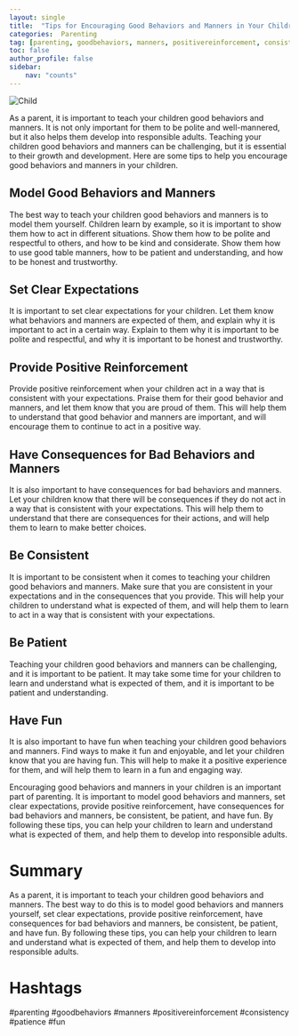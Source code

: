 ```yaml
---
layout: single
title:  "Tips for Encouraging Good Behaviors and Manners in Your Children"
categories:  Parenting
tag: [parenting, goodbehaviors, manners, positivereinforcement, consistency, patience, ]
toc: false
author_profile: false
sidebar:
    nav: "counts"
---
```

    
![Child](https://images.pexels.com/photos/104827/cat-pet-animal-domestic-104827.jpeg?auto=compress&cs=tinysrgb&dpr=2&h=650&w=940)

As a parent, it is important to teach your children good behaviors and manners. It is not only important for them to be polite and well-mannered, but it also helps them develop into responsible adults. Teaching your children good behaviors and manners can be challenging, but it is essential to their growth and development. Here are some tips to help you encourage good behaviors and manners in your children.

## Model Good Behaviors and Manners

The best way to teach your children good behaviors and manners is to model them yourself. Children learn by example, so it is important to show them how to act in different situations. Show them how to be polite and respectful to others, and how to be kind and considerate. Show them how to use good table manners, how to be patient and understanding, and how to be honest and trustworthy.

## Set Clear Expectations

It is important to set clear expectations for your children. Let them know what behaviors and manners are expected of them, and explain why it is important to act in a certain way. Explain to them why it is important to be polite and respectful, and why it is important to be honest and trustworthy.

## Provide Positive Reinforcement

Provide positive reinforcement when your children act in a way that is consistent with your expectations. Praise them for their good behavior and manners, and let them know that you are proud of them. This will help them to understand that good behavior and manners are important, and will encourage them to continue to act in a positive way.

## Have Consequences for Bad Behaviors and Manners

It is also important to have consequences for bad behaviors and manners. Let your children know that there will be consequences if they do not act in a way that is consistent with your expectations. This will help them to understand that there are consequences for their actions, and will help them to learn to make better choices.

## Be Consistent

It is important to be consistent when it comes to teaching your children good behaviors and manners. Make sure that you are consistent in your expectations and in the consequences that you provide. This will help your children to understand what is expected of them, and will help them to learn to act in a way that is consistent with your expectations.

## Be Patient

Teaching your children good behaviors and manners can be challenging, and it is important to be patient. It may take some time for your children to learn and understand what is expected of them, and it is important to be patient and understanding.

## Have Fun

It is also important to have fun when teaching your children good behaviors and manners. Find ways to make it fun and enjoyable, and let your children know that you are having fun. This will help to make it a positive experience for them, and will help them to learn in a fun and engaging way.

Encouraging good behaviors and manners in your children is an important part of parenting. It is important to model good behaviors and manners, set clear expectations, provide positive reinforcement, have consequences for bad behaviors and manners, be consistent, be patient, and have fun. By following these tips, you can help your children to learn and understand what is expected of them, and help them to develop into responsible adults.

# Summary

As a parent, it is important to teach your children good behaviors and manners. The best way to do this is to model good behaviors and manners yourself, set clear expectations, provide positive reinforcement, have consequences for bad behaviors and manners, be consistent, be patient, and have fun. By following these tips, you can help your children to learn and understand what is expected of them, and help them to develop into responsible adults.

# Hashtags

#parenting #goodbehaviors #manners #positivereinforcement #consistency #patience #fun